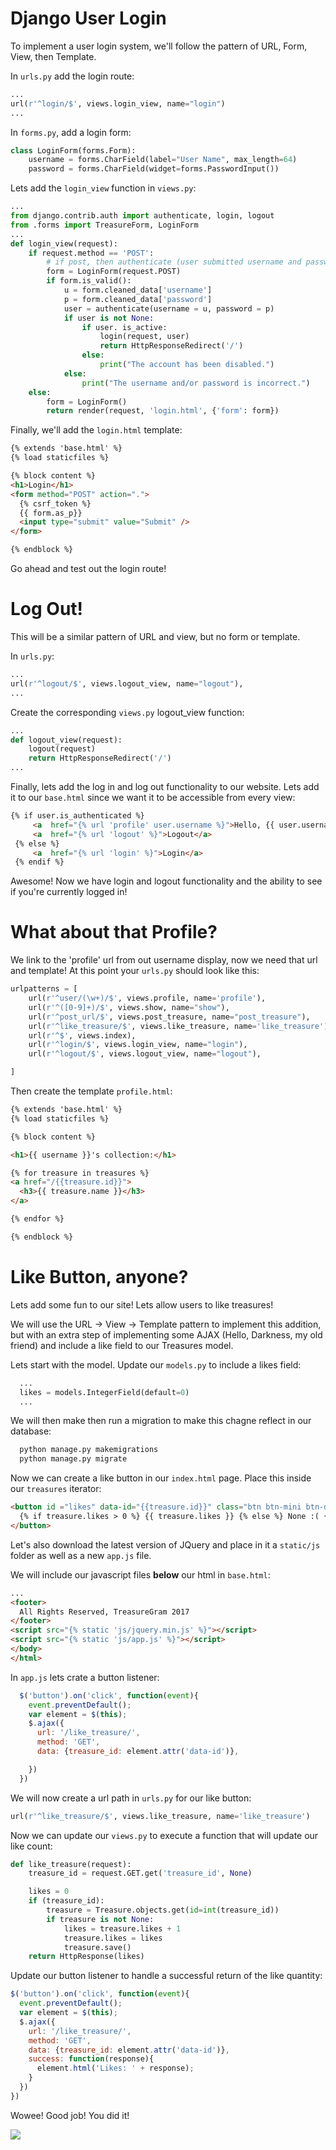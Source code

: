 # Django User Login

To implement a user login system, we'll follow the pattern of URL, Form, View, then Template.

In `urls.py` add the login route:

```python
...
url(r'^login/$', views.login_view, name="login")
...
```

In `forms.py`, add a login form:

```python
class LoginForm(forms.Form):
    username = forms.CharField(label="User Name", max_length=64)
    password = forms.CharField(widget=forms.PasswordInput())
```

Lets add the `login_view` function in `views.py`:

```python
...
from django.contrib.auth import authenticate, login, logout
from .forms import TreasureForm, LoginForm
...
def login_view(request):
    if request.method == 'POST':
        # if post, then authenticate (user submitted username and password)
        form = LoginForm(request.POST)
        if form.is_valid():
            u = form.cleaned_data['username']
            p = form.cleaned_data['password']
            user = authenticate(username = u, password = p)
            if user is not None:
                if user. is_active:
                    login(request, user)
                    return HttpResponseRedirect('/')
                else:
                    print("The account has been disabled.")
            else:
                print("The username and/or password is incorrect.")
    else:
        form = LoginForm()
        return render(request, 'login.html', {'form': form})
```

Finally, we'll add the `login.html` template:

```html
{% extends 'base.html' %}
{% load staticfiles %}

{% block content %}
<h1>Login</h1>
<form method="POST" action=".">
  {% csrf_token %}
  {{ form.as_p}}
  <input type="submit" value="Submit" />
</form>

{% endblock %}
```

Go ahead and test out the login route!

# Log Out!

This will be a similar pattern of URL and view, but no form or template.

In `urls.py`:

```python
...
url(r'^logout/$', views.logout_view, name="logout"),
...
```

Create the corresponding `views.py` logout_view function:

```python
...
def logout_view(request):
    logout(request)
    return HttpResponseRedirect('/')
...
```

Finally, lets add the log in and log out functionality to our website. Lets add it to our `base.html` since we want it to be accessible from every view:

```html
{% if user.is_authenticated %}
     <a  href="{% url 'profile' user.username %}">Hello, {{ user.username }}!</a> |
     <a  href="{% url 'logout' %}">Logout</a>
 {% else %}
     <a  href="{% url 'login' %}">Login</a>
 {% endif %}
```

Awesome! Now we have login and logout functionality and the ability to see if you're currently logged in!

# What about that Profile?

We link to the 'profile' url from out username display, now we need that url and template! At this point your `urls.py` should look like this:

```python
urlpatterns = [
    url(r'^user/(\w+)/$', views.profile, name='profile'),
    url(r'^([0-9]+)/$', views.show, name="show"),
    url(r'^post_url/$', views.post_treasure, name="post_treasure"),
    url(r'^like_treasure/$', views.like_treasure, name='like_treasure'),
    url(r'^$', views.index),
    url(r'^login/$', views.login_view, name="login"),
    url(r'^logout/$', views.logout_view, name="logout"),

]
```
Then create the template `profile.html`:

```html
{% extends 'base.html' %}
{% load staticfiles %}

{% block content %}

<h1>{{ username }}'s collection:</h1>

{% for treasure in treasures %}
<a href="/{{treasure.id}}">
  <h3>{{ treasure.name }}</h3>
</a>

{% endfor %}

{% endblock %}
```

# Like Button, anyone?

Lets add some fun to our site! Lets allow users to like treasures!

We will use the URL -> View -> Template pattern to implement this addition, but with an extra step of implementing some AJAX (Hello, Darkness, my old friend) and include a like field to our Treasures model.

Lets start with the model. Update our `models.py` to include a likes field:

```python
  ...
  likes = models.IntegerField(default=0)
  ...
```

We will then make then run a migration to make this chagne reflect in our database:

```bash
  python manage.py makemigrations
  python manage.py migrate
```

Now we can create a like button in our `index.html` page. Place this inside our `treasures` iterator:

```html
<button id ="likes" data-id="{{treasure.id}}" class="btn btn-mini btn-danger glyphicon glyphicon-heart" type="button">Likes:
  {% if treasure.likes > 0 %} {{ treasure.likes }} {% else %} None :( {% endif %}
</button>
```

Let's also download the latest version of JQuery and place in it a `static/js` folder as well as a new `app.js` file.

We will include our javascript files **below** our html in `base.html`:

```html
...
<footer>
  All Rights Reserved, TreasureGram 2017
</footer>
<script src="{% static 'js/jquery.min.js' %}"></script>
<script src="{% static 'js/app.js' %}"></script>
</body>
</html>
```

In `app.js` lets crate a button listener:

```javascript
  $('button').on('click', function(event){
    event.preventDefault();
    var element = $(this);
    $.ajax({
      url: '/like_treasure/',
      method: 'GET',
      data: {treasure_id: element.attr('data-id')},

    })
  })
```

We will now create a url path in `urls.py` for our like button:

```python
url(r'^like_treasure/$', views.like_treasure, name='like_treasure')
```

Now we can update our `views.py` to execute a function that will update our like count:

```python
def like_treasure(request):
    treasure_id = request.GET.get('treasure_id', None)

    likes = 0
    if (treasure_id):
        treasure = Treasure.objects.get(id=int(treasure_id))
        if treasure is not None:
            likes = treasure.likes + 1
            treasure.likes = likes
            treasure.save()
    return HttpResponse(likes)
```

Update our button listener to handle a successful return of the like quantity:

```javascript
$('button').on('click', function(event){
  event.preventDefault();
  var element = $(this);
  $.ajax({
    url: '/like_treasure/',
    method: 'GET',
    data: {treasure_id: element.attr('data-id')},
    success: function(response){
      element.html('Likes: ' + response);
    }
  })
})
```

Wowee! Good job! You did it!

![](http://www.reactiongifs.us/wp-content/uploads/2013/10/jeremiah_johnson_nodding.gif)

